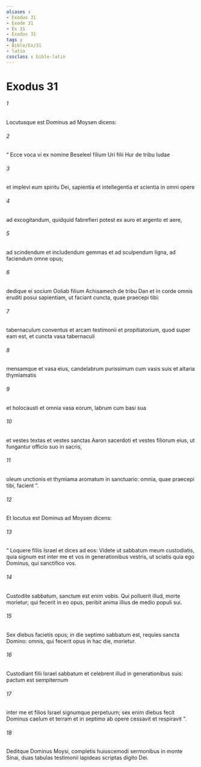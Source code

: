 ```yaml
---
aliases : 
- Exodus 31
- Exode 31
- Ex 31
- Exodus 31
tags : 
- Bible/Ex/31
- latin
cssclass : bible-latin
---
```


# Exodus 31

###### 1
Locutusque est Dominus ad Moysen dicens: 
###### 2
“ Ecce voca vi ex nomine Beseleel filium Uri filii Hur de tribu Iudae 
###### 3
et implevi eum spiritu Dei, sapientia et intellegentia et scientia in omni opere 
###### 4
ad excogitandum, quidquid fabrefieri potest ex auro et argento et aere, 
###### 5
ad scindendum et includendum gemmas et ad sculpendum ligna, ad faciendum omne opus; 
###### 6
dedique ei socium Ooliab filium Achisamech de tribu Dan et in corde omnis eruditi posui sapientiam, ut faciant cuncta, quae praecepi tibi: 
###### 7
tabernaculum conventus et arcam testimonii et propitiatorium, quod super eam est, et cuncta vasa tabernaculi 
###### 8
mensamque et vasa eius, candelabrum purissimum cum vasis suis et altaria thymiamatis 
###### 9
et holocausti et omnia vasa eorum, labrum cum basi sua 
###### 10
et vestes textas et vestes sanctas Aaron sacerdoti et vestes filiorum eius, ut fungantur officio suo in sacris, 
###### 11
oleum unctionis et thymiama aromatum in sanctuario: omnia, quae praecepi tibi, facient ”.
###### 12
Et locutus est Dominus ad Moysen dicens: 
###### 13
“ Loquere filiis Israel et dices ad eos: Videte ut sabbatum meum custodiatis, quia signum est inter me et vos in generationibus vestris, ut sciatis quia ego Dominus, qui sanctifico vos. 
###### 14
Custodite sabbatum, sanctum est enim vobis. Qui polluerit illud, morte morietur; qui fecerit in eo opus, peribit anima illius de medio populi sui. 
###### 15
Sex diebus facietis opus; in die septimo sabbatum est, requies sancta Domino: omnis, qui fecerit opus in hac die, morietur. 
###### 16
Custodiant filii Israel sabbatum et celebrent illud in generationibus suis: pactum est sempiternum 
###### 17
inter me et filios Israel signumque perpetuum; sex enim diebus fecit Dominus caelum et terram et in septimo ab opere cessavit et respiravit ”.
###### 18
Deditque Dominus Moysi, completis huiuscemodi sermonibus in monte Sinai, duas tabulas testimonii lapideas scriptas digito Dei.
